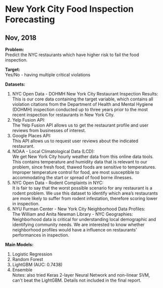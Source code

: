 # New York City Food Inspection Forecasting
## Nov, 2018

**Problem:**<br/>
Predict the NYC restaurants which have higher risk to fail the food inspection.<br/>

**Target:**<br/>
Yes/No - having multiple critical violations

**Datasets:**<br/>
1) NYC Open Data - DOHMH New York City Restaurant Inspection Results:<br/>
This is our core data containing the target variable, which contains all violation citations from the Department of Health and Mental Hygiene (DOHMH) inspection conducted up to three years prior to the most recent inspection for restaurants in New York City.<br/>
2) Yelp Fusion API:<br/>
The Yelp Fusion API allows us to get the restaurant profile and user reviews from businesses of interest.<br/>
3) Google Places API:<br/>
This API allows us to request user reviews about the indicated restaurant.<br/>
4) NOAA - Local Climatological Data (LCD):<br/>
We get New York City hourly weather data from this online data tools. This contains temperature and humidity data that is relevant to our problem, since fresh food, thawed foods are sensitive to temperatures. Improper temperature control for food, are most susceptible to accommodating the start or spread of food borne illnesses.<br/>
5) NYC Open Data - Rodent Complaints in NYC:<br/>
It is fair to say that the worst possible scenario for any restaurant is a rodent problem. We use this dataset to identify which area’s restaurants are more likely to suffer from rodent infestation, therefore scoring lower in inspection.<br/>
6) NYU Furman Center - New York City Neighborhood Data Profiles:<br/>
   The William and Anita Newman Library - NYC Geographies:<br/>
Neighborhood data is critical for understanding local demographic and identifying community needs. We are interested to know whether neighborhood profiles would have a influence on restaurants’ performances in inspection.<br/>

**Main Models:**<br/>
1) Logistic Regression<br/>
2) Random Forest<br/>
3) LightGBM (AUC: 0.7438)<br/>
4) Ensemble<br/>
Notes: also tried Keras 2-layer Neural Network and non-linear SVM, can't beat the LightGBM. Details not included in the final report.<br/>
